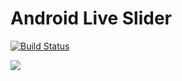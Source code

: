 # Android Live Slider

[![Build Status](https://travis-ci.org/shhj1998/android-live-slider.svg?branch=master)](https://travis-ci.org/shhj1998/android-live-slider)

[![](https://jitpack.io/v/shhj1998/android-live-slider.svg)](https://jitpack.io/#shhj1998/android-live-slider)

